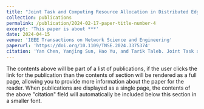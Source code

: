 ```yaml
---
title: "Joint Task and Computing Resource Allocation in Distributed Edge Computing Systems via Multi-Agent Deep Reinforcement Learning"
collection: publications
permalink: /publication/2024-02-17-paper-title-number-4
excerpt: 'This paper is about ***'
date: 2024-04-15
venue: 'IEEE Transactions on Network Science and Engineering'
paperurl: 'https://doi.org/10.1109/TNSE.2024.3375374'
citation: 'Yan Chen, Yanjing Sun, Hao Yu, and Tarik Taleb. Joint Task and Computing Resource Allocation in Distributed Edge Computing Systems via Multi-Agent Deep Reinforcement Learning. IEEE Transactions on Network Science and Engineering, 2024 (Early Access)'
---
```


The contents above will be part of a list of publications, if the user clicks the link for the publication than the contents of section will be rendered as a full page, allowing you to provide more information about the paper for the reader. When publications are displayed as a single page, the contents of the above "citation" field will automatically be included below this section in a smaller font.
